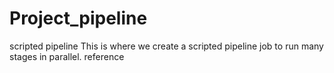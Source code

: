# Project_pipeline
scripted pipeline
This is where we create a scripted pipeline job to run many stages in parallel.
reference
